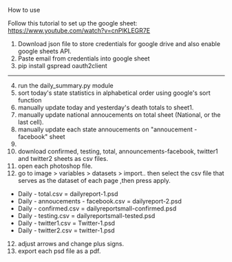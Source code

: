 How to use 

Follow this tutorial to set up the google sheet:  https://www.youtube.com/watch?v=cnPlKLEGR7E 

1) Download json file to store credentials for google drive and also enable google sheets API. 
2) Paste email from credentials into google sheet 
3) pip install gspread oauth2client

---

4) run the daily_summary.py  module 
5) sort today's state statistics in alphabetical order using google's sort function 
6) manually update today and yesterday's death totals to sheet1. 
7) manually update national annoucements on total sheet (National, or the last cell). 
8) manually update each state annoucements on "annoucement - facebook" sheet 
9) 
9) download confirmed, testing, total, announcements-facebook, twitter1 and twitter2 sheets as csv files. 
10) open each photoshop file. 
11) go to image > variables > datasets > import.. then select the csv file that serves as the dataset of each page ,then press apply. 

 *  Daily - total.csv = dailyreport-1.psd
 *  Daily - annoucements - facebook.csv = dailyreport-2.psd
 *  Daily - confirmed.csv = dailyreportsmall-confirmed.psd
 *  Daily - testing.csv = dailyreportsmall-tested.psd
 *  Daily - twitter1.csv = Twitter-1.psd
 *  Daily - twitter2.csv = twitter-1.psd
  
  12) adjust arrows and change plus signs. 
  13) export each psd file as a pdf. 

